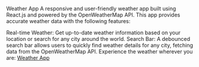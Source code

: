 Weather App
A responsive and user-friendly weather app built using React.js and powered by the OpenWeatherMap API. This app provides accurate weather data with the following features:

Real-time Weather: Get up-to-date weather information based on your location or search for any city around the world.
Search Bar: A debounced search bar allows users to quickly find weather details for any city, fetching data from the OpenWeatherMap API.
Experience the weather wherever you are: [Weather App](https://silver-cactus-b19eda.netlify.app/)
